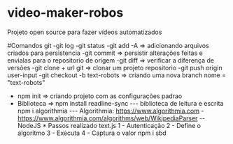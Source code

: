 # video-maker-robos
Projeto open source para fazer vídeos automatizados

#Comandos git
-git log
-git status
-git add -A => adicionando arquivos criados para persistencia 
-git commit => persistir alterações feitas e envialas para o repositorio de origem
-git diff => verificar a diferença de versões
-git clone + url git => clonar um projeto repositorio
-git push origin user-input
-git checkout -b text-robots => criando uma nova branch nome = "text-robots"

* npm init => criando projeto com as configurações padrao
* Biblioteca => 
                npm install readline-sync --- biblioteca de leitura e escrita
                npm i algorithmia  --- Algorithmia: https://www.algorithmia.com
                    - https://www.algorithmia.com/algorithms/web/WikipediaParser -- NodeJS
                    * Passos realizado text.js
                        1 - Autenticação
                        2 - Define o algoritmo
                        3 - Executa
                        4 - Captura o valor 
                npm i sbd

